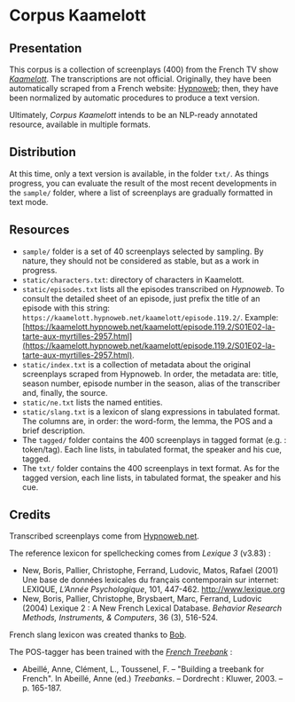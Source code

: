 # Corpus Kaamelott

## Presentation

This corpus is a collection of screenplays (400) from the French TV show [*Kaamelott*](https://fr.wikipedia.org/wiki/Kaamelott). The transcriptions are not official. Originally, they have been automatically scraped from a French website: [Hypnoweb](https://www.hypnoweb.net/); then, they have been normalized by automatic procedures to produce a text version.

Ultimately, *Corpus Kaamelott* intends to be an NLP-ready annotated resource, available in multiple formats.

## Distribution

At this time, only a text version is available, in the folder `txt/`. As things progress, you can evaluate the result of the most recent developments in the `sample/` folder, where a list of screenplays are gradually formatted in text mode.

## Resources

- `sample/` folder is a set of 40 screenplays selected by sampling. By nature, they should not be considered as stable, but as a work in progress.
- `static/characters.txt`: directory of characters in Kaamelott.
- `static/episodes.txt` lists all the episodes transcribed on *Hypnoweb*. To consult the detailed sheet of an episode, just prefix the title of an episode with this string: `https://kaamelott.hypnoweb.net/kaamelott/episode.119.2/`. Example: [https://kaamelott.hypnoweb.net/kaamelott/episode.119.2/S01E02-la-tarte-aux-myrtilles-2957.html](https://kaamelott.hypnoweb.net/kaamelott/episode.119.2/S01E02-la-tarte-aux-myrtilles-2957.html).
- `static/index.txt` is a collection of metadata about the original screenplays scraped from Hypnoweb. In order, the metadata are: title, season number, episode number in the season, alias of the transcriber and, finally, the source.
- `static/ne.txt` lists the named entities.
- `static/slang.txt` is a lexicon of slang expressions in tabulated format. The columns are, in order: the word-form, the lemma, the POS and a brief description.
- The `tagged/` folder contains the 400 screenplays in tagged format (e.g. : token/tag). Each line lists, in tabulated format, the speaker and his cue, tagged.
- The `txt/` folder contains the 400 screenplays in text format. As for the tagged version, each line lists, in tabulated format, the speaker and his cue.

## Credits

Transcribed screenplays come from [Hypnoweb.net](https://www.hypnoweb.net/).

The reference lexicon for spellchecking comes from *Lexique 3* (v3.83) :
- New, Boris, Pallier, Christophe, Ferrand, Ludovic, Matos, Rafael (2001) Une base de données lexicales du français contemporain sur internet: LEXIQUE, *L’Année Psychologique*, 101, 447-462. <http://www.lexique.org>
- New, Boris, Pallier, Christophe, Brysbaert, Marc, Ferrand, Ludovic (2004) Lexique 2 : A New French Lexical Database. *Behavior Research Methods, Instruments, & Computers*, 36 (3), 516-524.

French slang lexicon was created thanks to [Bob](https://www.languefrancaise.net/Bob/Introduction).

The POS-tagger has been trained with the [*French Treebank*](http://ftb.linguist.univ-paris-diderot.fr) :
- Abeillé, Anne, Clément, L., Toussenel, F. – "Building a treebank for French". In Abeillé, Anne (ed.) *Treebanks*. – Dordrecht : Kluwer, 2003. – p. 165-187.